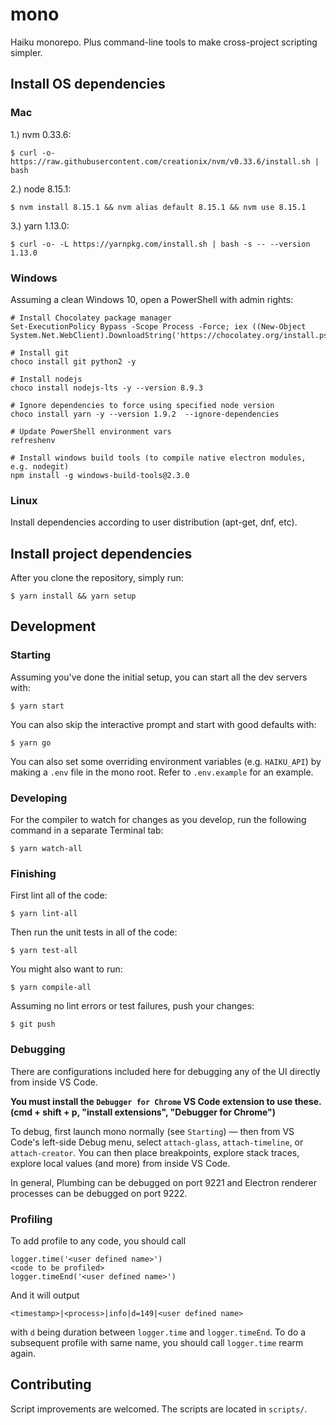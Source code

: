 # mono

Haiku monorepo. Plus command-line tools to make cross-project scripting simpler.

## Install OS dependencies

### Mac
1.) nvm 0.33.6:

    $ curl -o- https://raw.githubusercontent.com/creationix/nvm/v0.33.6/install.sh | bash

2.) node 8.15.1:

    $ nvm install 8.15.1 && nvm alias default 8.15.1 && nvm use 8.15.1

3.) yarn 1.13.0:

    $ curl -o- -L https://yarnpkg.com/install.sh | bash -s -- --version 1.13.0

### Windows

Assuming a clean Windows 10, open a PowerShell with admin rights:

```
# Install Chocolatey package manager
Set-ExecutionPolicy Bypass -Scope Process -Force; iex ((New-Object System.Net.WebClient).DownloadString('https://chocolatey.org/install.ps1'))

# Install git
choco install git python2 -y 

# Install nodejs 
choco install nodejs-lts -y --version 8.9.3

# Ignore dependencies to force using specified node version 
choco install yarn -y --version 1.9.2  --ignore-dependencies

# Update PowerShell environment vars
refreshenv

# Install windows build tools (to compile native electron modules, e.g. nodegit)
npm install -g windows-build-tools@2.3.0
```

### Linux

Install dependencies according to user distribution (apt-get, dnf, etc). 


## Install project dependencies

After you clone the repository, simply run:

    $ yarn install && yarn setup

## Development

### Starting

Assuming you've done the initial setup, you can start all the dev servers with:

    $ yarn start

You can also skip the interactive prompt and start with good defaults with:

    $ yarn go

You can also set some overriding environment variables (e.g. `HAIKU_API`) by making a `.env` file in the mono root. Refer to `.env.example` for an example.

### Developing

For the compiler to watch for changes as you develop, run the following command in a separate Terminal tab:

    $ yarn watch-all

### Finishing

First lint all of the code:

    $ yarn lint-all

Then run the unit tests in all of the code:

    $ yarn test-all

You might also want to run:

    $ yarn compile-all

Assuming no lint errors or test failures, push your changes:

    $ git push

### Debugging

There are configurations included here for debugging any of the UI directly from inside VS Code.

**You must install the `Debugger for Chrome` VS Code extension to use these.  (cmd + shift + p, "install extensions", "Debugger for Chrome")**

To debug, first launch mono normally (see `Starting`) — then from VS Code's left-side Debug menu, select `attach-glass`, `attach-timeline`, or `attach-creator`.  You can then place breakpoints, explore stack traces, explore local values (and more) from inside VS Code.

In general, Plumbing can be debugged on port 9221 and Electron renderer processes can be debugged on port 9222.

### Profiling

To add profile to any code, you should call 

```
logger.time('<user defined name>')
<code to be profiled>
logger.timeEnd('<user defined name>')
```

And it will output
```
<timestamp>|<process>|info|d=149|<user defined name>
```
with `d` being duration between `logger.time` and `logger.timeEnd`. To do a subsequent profile with same name, you should call `logger.time` rearm again.

## Contributing

Script improvements are welcomed. The scripts are located in `scripts/`.
